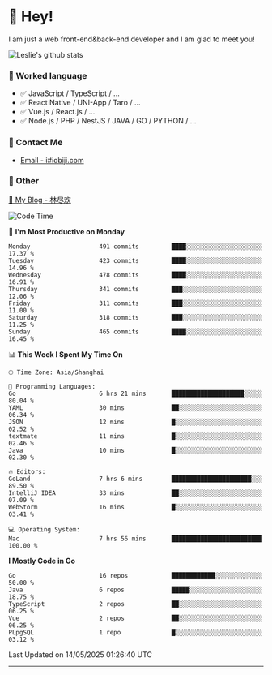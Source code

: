 # 👋 Hey!

I am just a web front-end&back-end developer and I am glad to meet you!

![Leslie's github stats](https://github-readme-stats.vercel.app/api?username=unsafe-ptr&&show_icons=true&&title_color=1abc9c&&icon_color=1abc9c)


### 📝 Worked language

- ✅ JavaScript / TypeScript / ...
- ✅ React Native / UNI-App / Taro / ...
- ✅ Vue.js / React.js / ...
- ✅ Node.js / PHP / NestJS / JAVA / GO / PYTHON / ...

### 📮 Contact Me

- [Email - i#iobiji.com](mailto:i@iobiji.com)


### 🤪 Other

[📌 My Blog - 林尽欢](https://iobiji.com)

<!--START_SECTION:waka-->
![Code Time](http://img.shields.io/badge/Code%20Time-1%2C721%20hrs%2031%20mins-blue)

📅 **I'm Most Productive on Monday** 

```text
Monday                   491 commits         ████░░░░░░░░░░░░░░░░░░░░░   17.37 % 
Tuesday                  423 commits         ████░░░░░░░░░░░░░░░░░░░░░   14.96 % 
Wednesday                478 commits         ████░░░░░░░░░░░░░░░░░░░░░   16.91 % 
Thursday                 341 commits         ███░░░░░░░░░░░░░░░░░░░░░░   12.06 % 
Friday                   311 commits         ███░░░░░░░░░░░░░░░░░░░░░░   11.00 % 
Saturday                 318 commits         ███░░░░░░░░░░░░░░░░░░░░░░   11.25 % 
Sunday                   465 commits         ████░░░░░░░░░░░░░░░░░░░░░   16.45 % 
```


📊 **This Week I Spent My Time On** 

```text
🕑︎ Time Zone: Asia/Shanghai

💬 Programming Languages: 
Go                       6 hrs 21 mins       ████████████████████░░░░░   80.04 % 
YAML                     30 mins             ██░░░░░░░░░░░░░░░░░░░░░░░   06.34 % 
JSON                     12 mins             █░░░░░░░░░░░░░░░░░░░░░░░░   02.52 % 
textmate                 11 mins             █░░░░░░░░░░░░░░░░░░░░░░░░   02.46 % 
Java                     10 mins             █░░░░░░░░░░░░░░░░░░░░░░░░   02.30 % 

🔥 Editors: 
GoLand                   7 hrs 6 mins        ██████████████████████░░░   89.50 % 
IntelliJ IDEA            33 mins             ██░░░░░░░░░░░░░░░░░░░░░░░   07.09 % 
WebStorm                 16 mins             █░░░░░░░░░░░░░░░░░░░░░░░░   03.41 % 

💻 Operating System: 
Mac                      7 hrs 56 mins       █████████████████████████   100.00 % 
```

**I Mostly Code in Go** 

```text
Go                       16 repos            ████████████░░░░░░░░░░░░░   50.00 % 
Java                     6 repos             █████░░░░░░░░░░░░░░░░░░░░   18.75 % 
TypeScript               2 repos             ██░░░░░░░░░░░░░░░░░░░░░░░   06.25 % 
Vue                      2 repos             ██░░░░░░░░░░░░░░░░░░░░░░░   06.25 % 
PLpgSQL                  1 repo              █░░░░░░░░░░░░░░░░░░░░░░░░   03.12 % 
```




 Last Updated on 14/05/2025 01:26:40 UTC
<!--END_SECTION:waka-->
---
